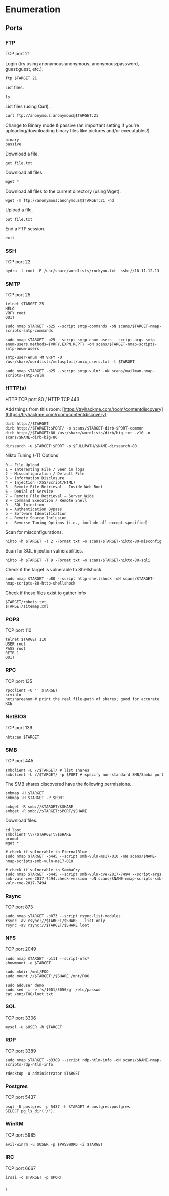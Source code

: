 # Enumeration



## **Ports**

### **FTP**

TCP port 21

Login (try using anonymous:anonymous, anonymous:password, guest:guest, etc.).

```
ftp $TARGET 21
```

List files.

```
ls
```

List files (using Curl).

```
curl ftp://anonymous:anonymous@$TARGET:21
```

Change to Binary mode & passive (an important setting if you're uploading/downloading binary files like pictures and/or executables!).

```
binary
passive
```

Download a file.

```
get file.txt
```

Download all files.

```
mget *
```

Download all files to the current directory (using Wget).

```
wget -m ftp://anonymous:anonymous@$TARGET:21 -nd
```

Upload a file.

```
put file.txt
```

End a FTP session.

```
exit
```

### **SSH**

TCP port 22

```
hydra -l root -P /usr/share/wordlists/rockyou.txt  ssh://10.11.12.13
```

### **SMTP**

TCP port 25.

```
telnet $TARGET 25
HELO
VRFY root
QUIT
```

```
sudo nmap $TARGET -p25 --script smtp-commands -oN scans/$TARGET-nmap-scripts-smtp-commands
```

```
sudo nmap $TARGET -p25 --script smtp-enum-users --script-args smtp-enum-users.methods={VRFY,EXPN,RCPT} -oN scans/$TARGET-nmap-scripts-smtp-enum-users
```

```
smtp-user-enum -M VRFY -U /usr/share/wordlists/metasploit/unix_users.txt -t $TARGET
```

```
sudo nmap $TARGET -p25 --script smtp-vuln* -oN scans/mailman-nmap-scripts-smtp-vuln
```

### **HTTP(s)**

HTTP TCP port 80 / HTTP TCP 443

Add things from this room: [https://tryhackme.com/room/contentdiscovery](https://tryhackme.com/room/contentdiscovery)

```
dirb http://$TARGET
dirb http://$TARGET:$PORT/ -o scans/$TARGET-dirb-$PORT-common
dirb http://$TARGET:80 /usr/share/wordlists/dirb/big.txt -z10 -o scans/$NAME-dirb-big-80
```

```
dirsearch -u $TARGET:$PORT -o $FULLPATH/$NAME-dirsearch-80
```

Nikto Tuning (-T) Options

```
0 – File Upload
1 – Interesting File / Seen in logs
2 – Misconfiguration / Default File
3 – Information Disclosure
4 – Injection (XSS/Script/HTML)
5 – Remote File Retrieval – Inside Web Root
6 – Denial of Service
7 – Remote File Retrieval – Server Wide
8 – Command Execution / Remote Shell
9 – SQL Injection
a – Authentication Bypass
b – Software Identification
c – Remote Source Inclusion
x – Reverse Tuning Options (i.e., include all except specified)
```

Scan for misconfigurations.

```
nikto -h $TARGET -T 2 -Format txt -o scans/$TARGET-nikto-80-misconfig
```

Scan for SQL injection vulnerabilities.

```
nikto -h $TARGET -T 9 -Format txt -o scans/$TARGET-nikto-80-sqli
```

Check if the target is vulnerable to Shellshock

```
sudo nmap $TARGET -p80 --script http-shellshock -oN scans/$TARGET-nmap-scripts-80-http-shellshock
```

Check if these files exist to gather info

```
$TARGET/robots.txt
$TARGET/sitemap.xml
```

&#x20;

### **POP3**

TCP port 110

```
telnet $TARGET 110
USER root
PASS root
RETR 1
QUIT
```

### **RPC**

TCP port 135

```
rpcclient -U '' $TARGET
srvinfo
netshareenum # print the real file-path of shares; good for accurate RCE
```

### **NetBIOS**

TCP port 139

```
nbtscan $TARGET
```

### **SMB**

TCP port 445

```
smbclient -L //$TARGET/ # list shares
smbclient -L //$TARGET/ -p $PORT # specify non-standard SMB/Samba port
```

The SMB shares discovered have the following permissions.

```
smbmap -H $TARGET
smbmap -H $TARGET -P $PORT
```

```
smbget -R smb://$TARGET/$SHARE
smbget -R smb://$TARGET:$PORT/$SHARE
```

Download files.

```
cd loot
smbclient \\\\$TARGET\\$SHARE
prompt
mget *
```

```
# check if vulnerable to EternalBlue
sudo nmap $TARGET -p445 --script smb-vuln-ms17-010 -oN scans/$NAME-nmap-scripts-smb-vuln-ms17-010
```

```
# check if vulnerable to SambaCry
sudo nmap $TARGET -p445 --script smb-vuln-cve-2017-7494 --script-args smb-vuln-cve-2017-7494.check-version -oN scans/$NAME-nmap-scripts-smb-vuln-cve-2017-7494
```

### **Rsync**

TCP port 873

```
sudo nmap $TARGET -p873 --script rsync-list-modules
rsync -av rsync://$TARGET/$SHARE --list-only
rsync -av rsync://$TARGET/$SHARE loot
```

### **NFS**

TCP port 2049

```
sudo nmap $TARGET -p111 --script-nfs*
showmount -e $TARGET

sudo mkdir /mnt/FOO
sudo mount //$TARGET:/$SHARE /mnt/FOO

sudo adduser demo
sudo sed -i -e 's/1001/5050/g' /etc/passwd
cat /mnt/FOO/loot.txt
```

### **SQL**

TCP port 3306

```
mysql -u $USER -h $TARGET
```

### **RDP**

TCP port 3389

```
sudo nmap $TARGET -p3389 --script rdp-ntlm-info -oN scans/$NAME-nmap-scripts-rdp-ntlm-info
```

```
rdesktop -u administrator $TARGET
```

### **Postgres**

TCP port 5437

```
psql -U postgres -p 5437 -h $TARGET # postgres:postgres
SELECT pg_ls_dir('/');
```

### **WinRM**

TCP port 5985

```
evil-winrm -u $USER -p $PASSWORD -i $TARGET
```

### **IRC**

TCP port 6667

```
irssi -c $TARGET -p $PORT
```

####

\
